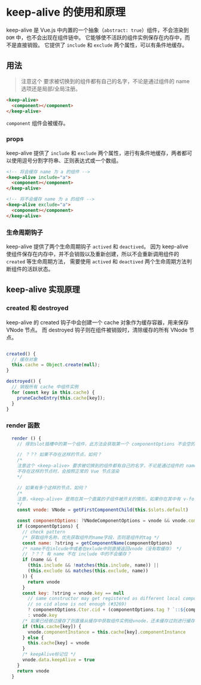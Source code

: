 # keep-alive 的使用和原理

keep-alive 是 Vue.js 中内置的一个抽象（`abstract: true`）组件，不会渲染到 `DOM` 中，也不会出现在组件链中。
它能够使不活跃的组件实例保存在内存中，而不是直接销毁。
它提供了 `include` 和 `exclude` 两个属性，可以有条件地缓存。

## 用法
> 注意这个 <keep-alive> 要求被切换到的组件都有自己的名字，不论是通过组件的 name 选项还是局部/全局注册。
```HTML
<keep-alive>
  <component></component>
</keep-alive>
```

`component` 组件会被缓存。

### props

keep-alive 提供了 `include` 和 `exclude` 两个属性，进行有条件地缓存，两者都可以使用逗号分割字符串、正则表达式或一个数组。

```HTML
<!-- 将会缓存 name 为 a 的组件 -->
<keep-alive include="a">
  <component></component>
</keep-alive>

<!-- 将不会缓存 name 为 a 的组件 -->
<keep-alive exclude="a">
  <component></component>
</keep-alive>
```

### 生命周期钩子

keep-alive 提供了两个生命周期钩子 `actived` 和 `deactived`。 
因为 keep-alive 使组件保存在内存中，并不会销毁以及重新创建，所以不会重新调用组件的 `created` 等生命周期方法，
需要使用 `actived` 和 `deactived` 两个生命周期方法判断组件的活跃状态。

## keep-alive 实现原理

### created 和 destroyed
keep-alive 的 created 钩子中会创建一个 cache 对象作为缓存容器，用来保存 VNode 节点。
而 destroyed 钩子则在组件被销毁时，清除缓存的所有 VNode 节点。

```JavaScript

created() {
  // 缓存对象
  this.cache = Object.create(null);
}

destroyed() {
  // 销毁所有 cache 中组件实例
  for (const key in this.cache) {
    pruneCacheEntry(this.cache[key]);
  }
}
```

### render 函数

```JavaScript
  render () {
    // 得到slot插槽中的第一个组件，此方法会获取第一个 componentOptions 不会空的组件节点

    // ？？? 如果不存在这样的节点，如何？
    /* 
    注意这个 <keep-alive> 要求被切换到的组件都有自己的名字，不论是通过组件的 name 选项还是局部/全局注册。
    不存在这样的节点时，会按照正常的 Vue 节点渲染
    */

    // 如果有多个这样的节点，如何？
    /*
    注意，<keep-alive> 是用在其一个直属的子组件被开关的情形。如果你在其中有 v-for 则不会工作。如果有上述的多个条件性的子元素，<keep-alive> 要求同时只有一个子元素被渲染。
    */
    const vnode: VNode = getFirstComponentChild(this.$slots.default)

    const componentOptions: ?VNodeComponentOptions = vnode && vnode.componentOptions
    if (componentOptions) {
      // check pattern
      /* 获取组件名称，优先获取组件的name字段，否则是组件的tag */
      const name: ?string = getComponentName(componentOptions)
      /* name不在inlcude中或者在exlude中则直接返回vnode（没有取缓存） */
      // ？？？ 有 name 不在 include 中的不会缓存？
      if (name && (
        (this.include && !matches(this.include, name)) ||
        (this.exclude && matches(this.exclude, name))
      )) {
        return vnode
      }
      const key: ?string = vnode.key == null
        // same constructor may get registered as different local components
        // so cid alone is not enough (#3269)
        ? componentOptions.Ctor.cid + (componentOptions.tag ? `::${componentOptions.tag}` : '')
        : vnode.key
      /* 如果已经做过缓存了则直接从缓存中获取组件实例给vnode，还未缓存过则进行缓存 */
      if (this.cache[key]) {
        vnode.componentInstance = this.cache[key].componentInstance
      } else {
        this.cache[key] = vnode
      }
      /* keepAlive标记位 */
      vnode.data.keepAlive = true
    }
    return vnode
  }
```